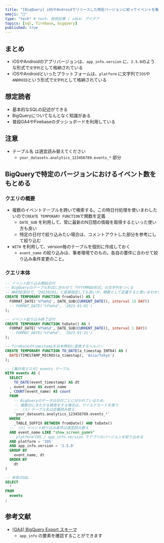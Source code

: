 ```yaml
---
title: "[BiqQuery] iOSやAndroidでリリースした特定バージョンに絞ってイベントを集計する方法"
emoji: "🔰"
type: "tech" # tech: 技術記事 / idea: アイデア
topics: [sql, firebase, bigquery]
published: true
---
```


## まとめ

- iOSやAndroidのアプリバージョンは、`app_info.version` に、`2.5.0`のような形式で`文字列`として格納されている
- iOSやAndroidといったプラットフォームは、`platform` に文字列で`IOS`や`ANDROID`という形式で`文字列`として格納されている

## 想定読者

- 基本的なSQLの記述ができる
- BigQueryについてなんとなく知識がある
- 普段GA4やFirebaseのダッシュボードを利用している

## 注意

- テーブル名 は適宜読み替えてください
  - `your_datasets.analytics_123456789.events_*` 部分

## BigQueryで特定のバージョンにおけるイベント数をもとめる
### クエリの概要

- 複数のイベントテーブルを跨いで検索する。この時日付処理を使いまわしたいので`CREATE TEMPORARY FUNCTION`で関数を定義
  - `DATE_SUB` を利用して、常に最新のN日間の情報を取得するといった使い方も良い
  - 特定の日付で絞り込みたい場合は、コメントアウトした部分を参考にして絞り込む
- `WITH` を利用して、version毎のテーブルを個別に作成しておく
  - `event_name` の絞り込みは、筆者環境でのもの。各自の要件に合わせて絞り込み条件変更のこと。 

### クエリ本体

```sql
-- イベント絞り込み開始日付
-- BigQueryのテーブル形式に合わせて「YYYYMMDD形式」の文字列をつくる
-- WHERE部分で、「20230101」と直接指定しても良いが、関数として定義すると使いまわせたり、SQL本体がスッキリするので便利
CREATE TEMPORARY FUNCTION fromDate() AS (
  FORMAT_DATE('%Y%m%d', DATE_SUB(CURRENT_DATE(), interval 15 DAY))
  -- FORMAT_DATE('%Y%m%d', '2023-01-01')
);

-- イベント絞り込み終了日付
CREATE TEMPORARY FUNCTION toDate() AS (
  FORMAT_DATE('%Y%m%d', DATE_SUB(CURRENT_DATE(), interval 1 DAY))
  -- FORMAT_DATE('%Y%m%d', '2023-01-31')
);

-- firebaseのtimestampを日本時刻に変換するヘルパー
CREATE TEMPORARY FUNCTION TO_DATE(a_timestap INT64) AS (
  DATE(TIMESTAMP_MICROS(a_timestap), 'Asia/Tokyo')
);

-- [集計用マスタ] events テーブル
WITH events AS (
  SELECT
    TO_DATE(event_timestamp) AS dt
  , event_name AS event_name
  , COUNT(event_name) AS count
  FROM
    -- BigQueryのデータは日付ごとに分かれているため、
    -- 複数日にまたがる検索をする場合は、ワイルドカードを使う
    -- （※）テーブル名は定義読み替え
    `your_datasets.analytics_123456789.events_*`
  WHERE
    _TABLE_SUFFIX BETWEEN fromDate() AND toDate()
  -- （※）イベント絞り込み条件は適宜読み替え
  AND event_name LIKE "show_screen_game%"
  -- platformでOS / app_info.version でアプリのバージョンを絞り込める
  AND platform = 'IOS'
  AND app_info.version = '2.5.0'
  GROUP BY
    event_name, dt
  ORDER BY
    dt
)

-- 本体のSQL
SELECT
  *
FROM
  events
;
```

## 参考文献

- [[GA4] BigQuery Export スキーマ](https://support.google.com/firebase/answer/7029846?hl=ja)
  - `app_info` の要素を確認することができます
